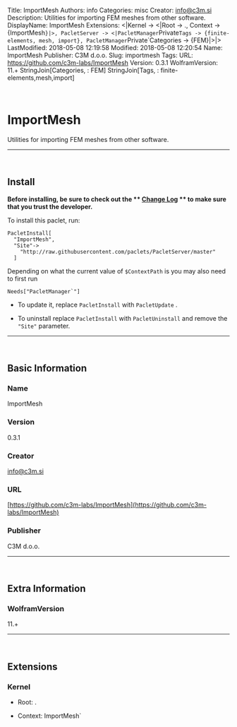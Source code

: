 Title: ImportMesh
Authors: info
Categories: misc
Creator: info@c3m.si
Description: Utilities for importing FEM meshes from other software.
DisplayName: ImportMesh
Extensions: <|Kernel -> <|Root -> ., Context -> {ImportMesh`}|>, PacletServer -> <|PacletManager`Private`Tags -> {finite-elements, mesh, import}, PacletManager`Private`Categories -> {FEM}|>|>
LastModified: 2018-05-08 12:19:58
Modified: 2018-05-08 12:20:54
Name: ImportMesh
Publisher: C3M d.o.o.
Slug: importmesh
Tags: 
URL: https://github.com/c3m-labs/ImportMesh
Version: 0.3.1
WolframVersion: 11.+
StringJoin[Categories, : FEM]
StringJoin[Tags, : finite-elements,mesh,import]

<a id="importmesh" style="width:0;height:0;margin:0;padding:0;">&zwnj;</a>

# ImportMesh

Utilities for importing FEM meshes from other software.

---

<a id="install" style="width:0;height:0;margin:0;padding:0;">&zwnj;</a>

## Install

**Before installing, be sure to check out the ** **[Change Log](https://paclets.github.io/PacletServer/pages/log.html)** ** to make sure that you trust the developer.**

To install this paclet, run:

    PacletInstall[
      "ImportMesh",
      "Site"->
        "http://raw.githubusercontent.com/paclets/PacletServer/master"
      ]

Depending on what the current value of  ```$ContextPath```  is you may also need to first run

    Needs["PacletManager`"]

* To update it, replace  ```PacletInstall```  with  ```PacletUpdate``` . 

* To uninstall replace  ```PacletInstall```  with  ```PacletUninstall```  and remove the  ```"Site"```  parameter.

---

<a id="basic-information" style="width:0;height:0;margin:0;padding:0;">&zwnj;</a>

## Basic Information

### Name

ImportMesh

### Version

0.3.1

### Creator

[info@c3m.si](mailto:info@c3m.si)

### URL

[https://github.com/c3m-labs/ImportMesh](https://github.com/c3m-labs/ImportMesh)

### Publisher

C3M d.o.o.

---

<a id="extra-information" style="width:0;height:0;margin:0;padding:0;">&zwnj;</a>

## Extra Information

### WolframVersion

11.+

---

<a id="extensions" style="width:0;height:0;margin:0;padding:0;">&zwnj;</a>

## Extensions

### Kernel

* Root: .

* Context: ImportMesh`